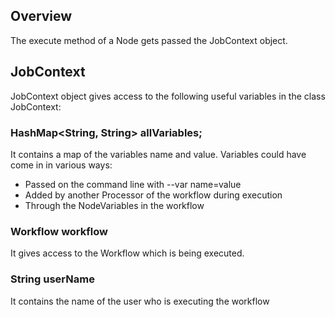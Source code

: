 ## Overview

The execute method of a Node gets passed the JobContext object.

## JobContext

JobContext object gives access to the following useful variables in the class JobContext:

### HashMap<String, String> allVariables;

It contains a map of the variables name and value. Variables could have come in in various ways:

* Passed on the command line with --var name=value
* Added by another Processor of the workflow during execution
* Through the NodeVariables in the workflow


### Workflow workflow

It gives access to the Workflow which is being executed.

### String userName

It contains the name of the user who is executing the workflow
